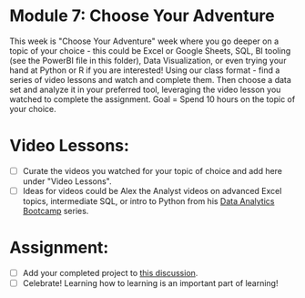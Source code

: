 # Module 7: Choose Your Adventure 

This week is "Choose Your Adventure" week where you go deeper on a topic of your choice - this could be Excel or Google Sheets, SQL, BI tooling (see the PowerBI file in this folder), Data Visualization, or even trying your hand at Python or R if you are interested! Using our class format  - find a series of video lessons and watch and complete them. Then choose a data set and analyze it in your preferred tool, leveraging the video lesson you watched to complete the assignment. Goal = Spend 10 hours on the topic of your choice. 

# Video Lessons: 

- [ ] Curate the videos you watched for your topic of choice and add here under "Video Lessons".
- [ ] Ideas for videos could be Alex the Analyst videos on advanced Excel topics, intermediate SQL, or intro to Python from his [Data Analytics Bootcamp](https://www.youtube.com/watch?v=PSNXoAs2FtQ) series.

# Assignment: 

- [ ] Add your completed project to [this discussion](). 
- [ ] Celebrate! Learning how to learning is an important part of learning! 
